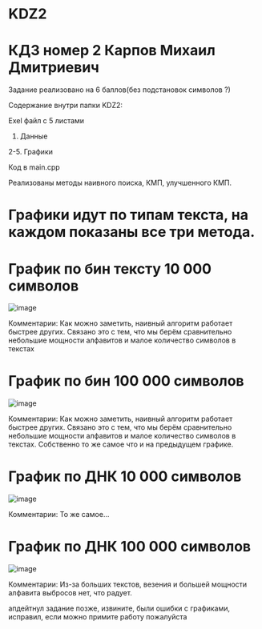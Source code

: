 # KDZ2
# КДЗ номер 2 Карпов Михаил Дмитриевич

Задание реализовано на 6 баллов(без подстановок символов ?)

Содержание внутри папки KDZ2:

Exel файл с 5 листами
1. Данные

2-5.  Графики

Код в main.cpp

Реализованы методы наивного поиска, КМП, улучшенного КМП.

# Графики идут по типам текста, на каждом показаны все три метода.
# График по бин тексту 10 000 символов
![image](https://user-images.githubusercontent.com/89385262/231807008-0519722a-f9a7-4ddd-99db-92115d6e95ad.png)

Комментарии:
Как можно заметить, наивный алгоритм работает быстрее других. Связано это с тем, что мы берём сравнительно небольшие мощности алфавитов
и малое количество символов в текстах

# График по бин 100 000 символов
![image](https://user-images.githubusercontent.com/89385262/231807041-42ac2fa8-21d7-402d-ab1f-6dd47678fb7f.png)

Комментарии:
Как можно заметить, наивный алгоритм работает быстрее других. Связано это с тем, что мы берём сравнительно небольшие мощности алфавитов
и малое количество символов в текстах. Собственно то же самое что и на предыдущем графике.

# График по ДНК 10 000  символов
![image](https://user-images.githubusercontent.com/89385262/231807077-7e5aba32-aa47-4c0f-91cc-c685161baf4c.png)

Комментарии:
То же самое...

# График по ДНК 100 000 символов
![image](https://user-images.githubusercontent.com/89385262/231807116-30156373-f706-4817-ac2c-c4090accb223.png)

Комментарии:
Из-за больших текстов, везения и большей мощности алфавита выбросов нет, что радует.

апдейтнул задание позже, извините, были ошибки с графиками, исправил, если можно примите работу пожалуйста
